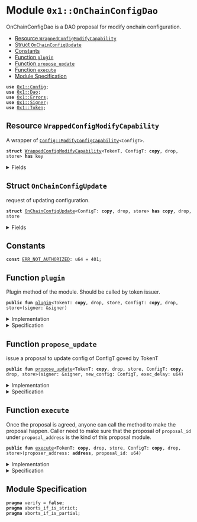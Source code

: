 
<a name="0x1_OnChainConfigDao"></a>

# Module `0x1::OnChainConfigDao`

OnChainConfigDao is a DAO proposal for modify onchain configuration.


-  [Resource `WrappedConfigModifyCapability`](#0x1_OnChainConfigDao_WrappedConfigModifyCapability)
-  [Struct `OnChainConfigUpdate`](#0x1_OnChainConfigDao_OnChainConfigUpdate)
-  [Constants](#@Constants_0)
-  [Function `plugin`](#0x1_OnChainConfigDao_plugin)
-  [Function `propose_update`](#0x1_OnChainConfigDao_propose_update)
-  [Function `execute`](#0x1_OnChainConfigDao_execute)
-  [Module Specification](#@Module_Specification_1)


<pre><code><b>use</b> <a href="Config.md#0x1_Config">0x1::Config</a>;
<b>use</b> <a href="Dao.md#0x1_Dao">0x1::Dao</a>;
<b>use</b> <a href="Errors.md#0x1_Errors">0x1::Errors</a>;
<b>use</b> <a href="Signer.md#0x1_Signer">0x1::Signer</a>;
<b>use</b> <a href="Token.md#0x1_Token">0x1::Token</a>;
</code></pre>



<a name="0x1_OnChainConfigDao_WrappedConfigModifyCapability"></a>

## Resource `WrappedConfigModifyCapability`

A wrapper of <code><a href="Config.md#0x1_Config_ModifyConfigCapability">Config::ModifyConfigCapability</a>&lt;ConfigT&gt;</code>.


<pre><code><b>struct</b> <a href="OnChainConfigDao.md#0x1_OnChainConfigDao_WrappedConfigModifyCapability">WrappedConfigModifyCapability</a>&lt;TokenT, ConfigT: <b>copy</b>, drop, store&gt; <b>has</b> key
</code></pre>



<details>
<summary>Fields</summary>


<dl>
<dt>
<code>cap: <a href="Config.md#0x1_Config_ModifyConfigCapability">Config::ModifyConfigCapability</a>&lt;ConfigT&gt;</code>
</dt>
<dd>

</dd>
</dl>


</details>

<a name="0x1_OnChainConfigDao_OnChainConfigUpdate"></a>

## Struct `OnChainConfigUpdate`

request of updating configuration.


<pre><code><b>struct</b> <a href="OnChainConfigDao.md#0x1_OnChainConfigDao_OnChainConfigUpdate">OnChainConfigUpdate</a>&lt;ConfigT: <b>copy</b>, drop, store&gt; <b>has</b> <b>copy</b>, drop, store
</code></pre>



<details>
<summary>Fields</summary>


<dl>
<dt>
<code>value: ConfigT</code>
</dt>
<dd>

</dd>
</dl>


</details>

<a name="@Constants_0"></a>

## Constants


<a name="0x1_OnChainConfigDao_ERR_NOT_AUTHORIZED"></a>



<pre><code><b>const</b> <a href="OnChainConfigDao.md#0x1_OnChainConfigDao_ERR_NOT_AUTHORIZED">ERR_NOT_AUTHORIZED</a>: u64 = 401;
</code></pre>



<a name="0x1_OnChainConfigDao_plugin"></a>

## Function `plugin`

Plugin method of the module.
Should be called by token issuer.


<pre><code><b>public</b> <b>fun</b> <a href="OnChainConfigDao.md#0x1_OnChainConfigDao_plugin">plugin</a>&lt;TokenT: <b>copy</b>, drop, store, ConfigT: <b>copy</b>, drop, store&gt;(signer: &signer)
</code></pre>



<details>
<summary>Implementation</summary>


<pre><code><b>public</b> <b>fun</b> <a href="OnChainConfigDao.md#0x1_OnChainConfigDao_plugin">plugin</a>&lt;TokenT: <b>copy</b> + drop + store, ConfigT: <b>copy</b> + drop + store&gt;(signer: &signer) {
    <b>let</b> token_issuer = <a href="Token.md#0x1_Token_token_address">Token::token_address</a>&lt;TokenT&gt;();
    <b>assert</b>!(<a href="Signer.md#0x1_Signer_address_of">Signer::address_of</a>(signer) == token_issuer, <a href="Errors.md#0x1_Errors_requires_address">Errors::requires_address</a>(<a href="OnChainConfigDao.md#0x1_OnChainConfigDao_ERR_NOT_AUTHORIZED">ERR_NOT_AUTHORIZED</a>));
    <b>let</b> config_modify_cap = <a href="Config.md#0x1_Config_extract_modify_config_capability">Config::extract_modify_config_capability</a>&lt;ConfigT&gt;(signer);
    <b>let</b> cap = <a href="OnChainConfigDao.md#0x1_OnChainConfigDao_WrappedConfigModifyCapability">WrappedConfigModifyCapability</a>&lt;TokenT, ConfigT&gt; { cap: config_modify_cap };
    <b>move_to</b>(signer, cap);
}
</code></pre>



</details>

<details>
<summary>Specification</summary>



<pre><code><b>pragma</b> aborts_if_is_partial = <b>false</b>;
<b>let</b> sender = <a href="Signer.md#0x1_Signer_address_of">Signer::address_of</a>(signer);
<b>aborts_if</b> sender != <a href="Token.md#0x1_Token_SPEC_TOKEN_TEST_ADDRESS">Token::SPEC_TOKEN_TEST_ADDRESS</a>();
<b>include</b> <a href="Config.md#0x1_Config_AbortsIfCapNotExist">Config::AbortsIfCapNotExist</a>&lt;ConfigT&gt;{account: sender};
<b>aborts_if</b> <b>exists</b>&lt;<a href="OnChainConfigDao.md#0x1_OnChainConfigDao_WrappedConfigModifyCapability">WrappedConfigModifyCapability</a>&lt;TokenT, ConfigT&gt;&gt;(sender);
<b>ensures</b> <b>exists</b>&lt;<a href="OnChainConfigDao.md#0x1_OnChainConfigDao_WrappedConfigModifyCapability">WrappedConfigModifyCapability</a>&lt;TokenT, ConfigT&gt;&gt;(sender);
</code></pre>



</details>

<a name="0x1_OnChainConfigDao_propose_update"></a>

## Function `propose_update`

issue a proposal to update config of ConfigT goved by TokenT


<pre><code><b>public</b> <b>fun</b> <a href="OnChainConfigDao.md#0x1_OnChainConfigDao_propose_update">propose_update</a>&lt;TokenT: <b>copy</b>, drop, store, ConfigT: <b>copy</b>, drop, store&gt;(signer: &signer, new_config: ConfigT, exec_delay: u64)
</code></pre>



<details>
<summary>Implementation</summary>


<pre><code><b>public</b> <b>fun</b> <a href="OnChainConfigDao.md#0x1_OnChainConfigDao_propose_update">propose_update</a>&lt;TokenT: <b>copy</b> + drop + store, ConfigT: <b>copy</b> + drop + store&gt;(
    signer: &signer,
    new_config: ConfigT,
    exec_delay: u64,
) {
    <a href="Dao.md#0x1_Dao_propose">Dao::propose</a>&lt;TokenT, <a href="OnChainConfigDao.md#0x1_OnChainConfigDao_OnChainConfigUpdate">OnChainConfigUpdate</a>&lt;ConfigT&gt;&gt;(
        signer,
        <a href="OnChainConfigDao.md#0x1_OnChainConfigDao_OnChainConfigUpdate">OnChainConfigUpdate</a> { value: new_config },
        exec_delay,
    );
}
</code></pre>



</details>

<details>
<summary>Specification</summary>



<pre><code><b>pragma</b> aborts_if_is_partial = <b>false</b>;
<b>include</b> <a href="Dao.md#0x1_Dao_AbortIfDaoConfigNotExist">Dao::AbortIfDaoConfigNotExist</a>&lt;TokenT&gt;;
<b>include</b> <a href="Dao.md#0x1_Dao_AbortIfDaoInfoNotExist">Dao::AbortIfDaoInfoNotExist</a>&lt;TokenT&gt;;
<b>aborts_if</b> !<b>exists</b>&lt;<a href="Timestamp.md#0x1_Timestamp_CurrentTimeMilliseconds">Timestamp::CurrentTimeMilliseconds</a>&gt;(<a href="CoreAddresses.md#0x1_CoreAddresses_GENESIS_ADDRESS">CoreAddresses::GENESIS_ADDRESS</a>());
<b>aborts_if</b> exec_delay &gt; 0 && exec_delay &lt; <a href="Dao.md#0x1_Dao_spec_dao_config">Dao::spec_dao_config</a>&lt;TokenT&gt;().min_action_delay;
<b>include</b> <a href="Dao.md#0x1_Dao_CheckQuorumVotes">Dao::CheckQuorumVotes</a>&lt;TokenT&gt;;
<b>let</b> sender = <a href="Signer.md#0x1_Signer_address_of">Signer::address_of</a>(signer);
<b>aborts_if</b> <b>exists</b>&lt;<a href="Dao.md#0x1_Dao_Proposal">Dao::Proposal</a>&lt;TokenT, <a href="OnChainConfigDao.md#0x1_OnChainConfigDao_OnChainConfigUpdate">OnChainConfigUpdate</a>&lt;ConfigT&gt;&gt;&gt;(sender);
</code></pre>



</details>

<a name="0x1_OnChainConfigDao_execute"></a>

## Function `execute`

Once the proposal is agreed, anyone can call the method to make the proposal happen.
Caller need to make sure that the proposal of <code>proposal_id</code> under <code>proposal_address</code> is
the kind of this proposal module.


<pre><code><b>public</b> <b>fun</b> <a href="OnChainConfigDao.md#0x1_OnChainConfigDao_execute">execute</a>&lt;TokenT: <b>copy</b>, drop, store, ConfigT: <b>copy</b>, drop, store&gt;(proposer_address: <b>address</b>, proposal_id: u64)
</code></pre>



<details>
<summary>Implementation</summary>


<pre><code><b>public</b> <b>fun</b> <a href="OnChainConfigDao.md#0x1_OnChainConfigDao_execute">execute</a>&lt;TokenT: <b>copy</b> + drop + store, ConfigT: <b>copy</b> + drop + store&gt;(
    proposer_address: <b>address</b>,
    proposal_id: u64,
) <b>acquires</b> <a href="OnChainConfigDao.md#0x1_OnChainConfigDao_WrappedConfigModifyCapability">WrappedConfigModifyCapability</a> {
    <b>let</b> <a href="OnChainConfigDao.md#0x1_OnChainConfigDao_OnChainConfigUpdate">OnChainConfigUpdate</a> { value } = <a href="Dao.md#0x1_Dao_extract_proposal_action">Dao::extract_proposal_action</a>&lt;
        TokenT,
        <a href="OnChainConfigDao.md#0x1_OnChainConfigDao_OnChainConfigUpdate">OnChainConfigUpdate</a>&lt;ConfigT&gt;,
    &gt;(proposer_address, proposal_id);
    <b>let</b> cap = <b>borrow_global_mut</b>&lt;<a href="OnChainConfigDao.md#0x1_OnChainConfigDao_WrappedConfigModifyCapability">WrappedConfigModifyCapability</a>&lt;TokenT, ConfigT&gt;&gt;(
        <a href="Token.md#0x1_Token_token_address">Token::token_address</a>&lt;TokenT&gt;(),
    );
    <a href="Config.md#0x1_Config_set_with_capability">Config::set_with_capability</a>(&<b>mut</b> cap.cap, value);
}
</code></pre>



</details>

<details>
<summary>Specification</summary>



<pre><code><b>pragma</b> aborts_if_is_partial = <b>true</b>;
<b>let</b> expected_states = vec&lt;u8&gt;(6);
<b>include</b> <a href="Dao.md#0x1_Dao_CheckProposalStates">Dao::CheckProposalStates</a>&lt;TokenT, <a href="OnChainConfigDao.md#0x1_OnChainConfigDao_OnChainConfigUpdate">OnChainConfigUpdate</a>&lt;ConfigT&gt;&gt;{expected_states};
<b>aborts_if</b> !<b>exists</b>&lt;<a href="OnChainConfigDao.md#0x1_OnChainConfigDao_WrappedConfigModifyCapability">WrappedConfigModifyCapability</a>&lt;TokenT, ConfigT&gt;&gt;(<a href="Token.md#0x1_Token_SPEC_TOKEN_TEST_ADDRESS">Token::SPEC_TOKEN_TEST_ADDRESS</a>());
</code></pre>



</details>

<a name="@Module_Specification_1"></a>

## Module Specification



<pre><code><b>pragma</b> verify = <b>false</b>;
<b>pragma</b> aborts_if_is_strict;
<b>pragma</b> aborts_if_is_partial;
</code></pre>
